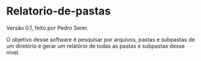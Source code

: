 # Relatorio-de-pastas

Versão 0.1, feito por Pedro Serer. 

O objetivo desse software é pesquisar por arquivos, pastas e subpastas de um diretório e gerar um relatório de todas as pastas e subpastas desse nível. 
